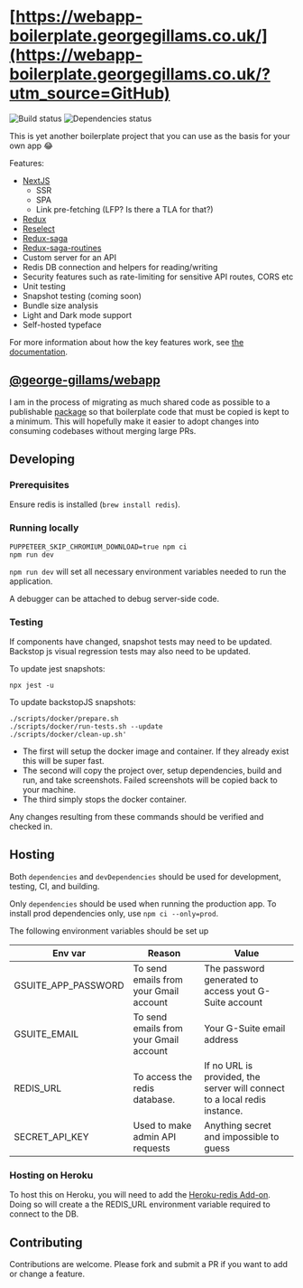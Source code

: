 # [https://webapp-boilerplate.georgegillams.co.uk/](https://webapp-boilerplate.georgegillams.co.uk/?utm_source=GitHub)

![Build status](https://github.com/georgegillams/webapp-boilerplate/workflows/CI/badge.svg)
![Dependencies status](https://img.shields.io/david/georgegillams/webapp-boilerplate)

This is yet another boilerplate project that you can use as the basis for your own app 😂

Features:

- [NextJS](https://nextjs.org/)
  - SSR
  - SPA
  - Link pre-fetching (LFP? Is there a TLA for that?)
- [Redux](https://redux.js.org/)
- [Reselect](https://github.com/reduxjs/reselect)
- [Redux-saga](https://redux-saga.js.org/)
- [Redux-saga-routines](https://github.com/afitiskin/redux-saga-routines)
- Custom server for an API
- Redis DB connection and helpers for reading/writing
- Security features such as rate-limiting for sensitive API routes, CORS etc
- Unit testing
- Snapshot testing (coming soon)
- Bundle size analysis
- Light and Dark mode support
- Self-hosted typeface

For more information about how the key features work, see [the documentation](https://webapp-boilerplate.georgegillams.co.uk/tree/main/docs).

## [@george-gillams/webapp](https://www.npmjs.com/package/@george-gillams/webapp)

I am in the process of migrating as much shared code as possible to a publishable [package](https://www.npmjs.com/package/@george-gillams/webapp) so that boilerplate code that must be copied is kept to a minimum. This will hopefully make it easier to adopt changes into consuming codebases without merging large PRs.

## Developing

### Prerequisites

Ensure redis is installed (`brew install redis`).

### Running locally

```
PUPPETEER_SKIP_CHROMIUM_DOWNLOAD=true npm ci
npm run dev
```

`npm run dev` will set all necessary environment variables needed to run the application.

A debugger can be attached to debug server-side code.

### Testing

If components have changed, snapshot tests may need to be updated. Backstop js visual regression tests may also need to be updated.

To update jest snapshots:

```
npx jest -u
```

To update backstopJS snapshots:

```
./scripts/docker/prepare.sh
./scripts/docker/run-tests.sh --update
./scripts/docker/clean-up.sh'
```

- The first will setup the docker image and container. If they already exist this will be super fast.
- The second will copy the project over, setup dependencies, build and run, and take screenshots. Failed screenshots will be copied back to your machine.
- The third simply stops the docker container.

Any changes resulting from these commands should be verified and checked in.

## Hosting

Both `dependencies` and `devDependencies` should be used for development, testing, CI, and building.

Only `dependencies` should be used when running the production app. To install prod dependencies only, use `npm ci --only=prod`.

The following environment variables should be set up

| Env var             | Reason                                 | Value                                                                     |
| ------------------- | -------------------------------------- | ------------------------------------------------------------------------- |
| GSUITE_APP_PASSWORD | To send emails from your Gmail account | The password generated to access yout G-Suite account                     |
| GSUITE_EMAIL        | To send emails from your Gmail account | Your G-Suite email address                                                |
| REDIS_URL           | To access the redis database.          | If no URL is provided, the server will connect to a local redis instance. |
| SECRET_API_KEY      | Used to make admin API requests        | Anything secret and impossible to guess                                   |

### Hosting on Heroku

To host this on Heroku, you will need to add the [Heroku-redis Add-on](https://devcenter.heroku.com/articles/heroku-redis). Doing so will create a the REDIS_URL environment variable required to connect to the DB.

## Contributing

Contributions are welcome. Please fork and submit a PR if you want to add or change a feature.
